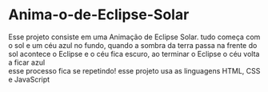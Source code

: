 # Anima-o-de-Eclipse-Solar
Esse projeto consiste em uma Animação de Eclipse Solar.
tudo começa com o sol e um céu azul no fundo,  quando a sombra da terra passa na frente do sol acontece o Eclipse e o céu fica escuro,  ao  terminar o Eclipse o céu volta a ficar azul  
esse processo fica se repetindo!
esse projeto usa as linguagens HTML,  CSS e JavaScript  
